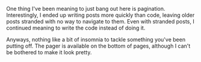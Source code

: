 One thing I've been meaning to just bang out here is pagination.
Interestingly, I ended up writing posts more quickly than code, leaving older
posts stranded with no way to navigate to them. Even with stranded posts, I
continued meaning to write the code instead of doing it.

Anyways, nothing like a bit of insomnia to tackle something you've been
putting off. The pager is available on the bottom of pages, although I can't
be bothered to make it look pretty.

